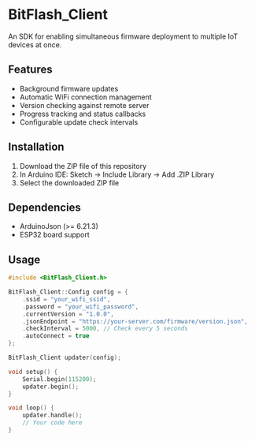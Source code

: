 # BitFlash_Client
An SDK for enabling simultaneous firmware deployment to multiple IoT devices at once.

## Features
- Background firmware updates
- Automatic WiFi connection management
- Version checking against remote server
- Progress tracking and status callbacks
- Configurable update check intervals

## Installation
1. Download the ZIP file of this repository
2. In Arduino IDE: Sketch -> Include Library -> Add .ZIP Library
3. Select the downloaded ZIP file

## Dependencies
- ArduinoJson (>= 6.21.3)
- ESP32 board support

## Usage
```cpp
#include <BitFlash_Client.h>

BitFlash_Client::Config config = {
    .ssid = "your_wifi_ssid",
    .password = "your_wifi_password",
    .currentVersion = "1.0.0",
    .jsonEndpoint = "https://your-server.com/firmware/version.json",
    .checkInterval = 5000, // Check every 5 seconds
    .autoConnect = true
};

BitFlash_Client updater(config);

void setup() {
    Serial.begin(115200);
    updater.begin();
}

void loop() {
    updater.handle();
    // Your code here
}
```